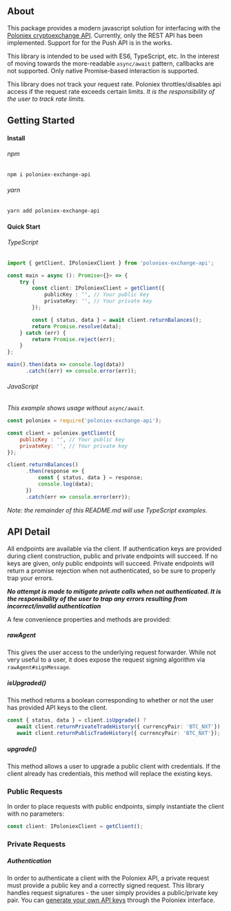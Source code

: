 ## About
This package provides a modern javascript solution for interfacing with the [Poloniex cryptoexchange API][api_ref]. 
Currently, only the REST API has been implemented.  Support for for the Push API is in the works.

This library is intended to be used with ES6, TypeScript, etc.  In the interest of moving towards the more-readable 
`async/await` pattern, callbacks are not supported.  Only native Promise-based interaction is supported.

This library does not track your request rate.  Poloniex throttles/disables api access if the request rate exceeds 
certain limits.  *It is the responsibility of the user to track rate limits.*

## Getting Started

#### Install

###### npm
```bash
npm i poloniex-exchange-api
```

###### yarn
```bash
yarn add poloniex-exchange-api
```

#### Quick Start

###### TypeScript
```typescript
import { getClient, IPoloniexClient } from 'poloniex-exchange-api';

const main = async (): Promise<{}> => {
    try {
        const client: IPoloniexClient = getClient({
            publicKey : '', // Your public key
            privateKey: '', // Your private key
        });

        const { status, data } = await client.returnBalances();
        return Promise.resolve(data);
    } catch (err) {
        return Promise.reject(err);
    }
};

main().then(data => console.log(data))
      .catch((err) => console.error(err));
```

###### JavaScript
*This example shows usage without `async/await`.*
```javascript
const poloniex = require('poloniex-exchange-api');

const client = poloniex.getClient({
    publicKey : '', // Your public key
    privateKey: '', // Your private key
});

client.returnBalances()
      .then(response => {
          const { status, data } = response;
          console.log(data);
      })
      .catch(err => console.error(err));

```

*Note: the remainder of this README.md will use TypeScript examples.*

## API Detail

All endpoints are available via the client.  If authentication keys are provided during client construction, public 
and private endpoints will succeed.  If no keys are given, only public endpoints will succeed.  Private endpoints 
will return a promise rejection when not authenticated, so be sure to properly trap your errors.

***No attempt is made to mitigate private calls when not authenticated.  It is the responsibility of the user to trap 
any errors resulting from incorrect/invalid authentication***

A few convenience properties and methods are provided:

##### rawAgent
This gives the user access to the underlying request forwarder.  While not very useful to a user, it does expose the 
request signing algorithm via `rawAgent#signMessage`.

##### isUpgraded()
This method returns a boolean corresponding to whether or not the user has provided API keys to the client.

```typescript
const { status, data } = client.isUpgrade() ? 
   await client.returnPrivateTradeHistory({ currencyPair: 'BTC_NXT'}) :
   await client.returnPublicTradeHistory({ currencyPair: 'BTC_NXT'});
```

##### upgrade()
This method allows a user to upgrade a public client with credentials.  If the client already has credentials, this 
method will replace the existing keys.

### Public Requests
In order to place requests with public endpoints, simply instantiate the client with no parameters:

```typescript
const client: IPoloniexClient = getClient(); 
```

### Private Requests

##### Authentication
In order to authenticate a client with the Poloniex API, a private request must provide a public key and a correctly 
signed request.  This library handles request signatures - the user simply provides a public/private key pair. You 
can [generate your own API keys][api_keys_ref] through the Poloniex interface.

[api_ref]: https://poloniex.com/support/api/
[api_keys_ref]: https://poloniex.com/apiKeys
